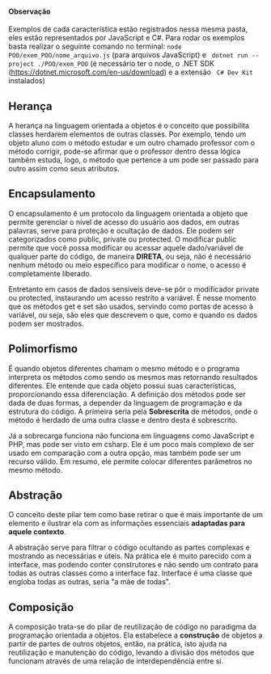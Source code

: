 #### Observação

Exemplos de cada característica estão registrados nessa mesma pasta, eles estão representados por JavaScript e C#. Para rodar os exemplos basta realizar o seguinte comando no terminal: `node POO/exem_POO/nome_arquivo.js` (para arquivos JavaScript) e ` dotnet run --project ./POO/exem_POO` (é necessário ter o node, o .NET SDK (https://dotnet.microsoft.com/en-us/download) e a extensão ` C# Dev Kit` instalados)

## Herança

A herança na linguagem orientada a objetos é o conceito que possibilita classes herdarem elementos de outras classes. Por exemplo, tendo um objeto aluno com o método estudar e um outro chamado professor com o método corrigir, pode-se afirmar que o professor dentro dessa lógica também estuda, logo, o método que pertence a um pode ser passado para outro assim como seus atributos.

## Encapsulamento

O encapsulamento é um protocolo da linguagem orientada a objeto que permite gerenciar o nível de acesso do usuário aos dados, em outras palavras, serve para proteção e ocultação de dados. Ele podem ser categorizados como public, private ou protected. O modificar public permite que você possa modificar ou acessar aquele dado/variável de qualquer parte do código, de maneira **DIRETA**, ou seja, não é necessário nenhum método ou meio específico para modificar o nome, o acesso é completamente liberado.

Entretanto em casos de dados sensíveis deve-se pôr o modificador private ou protected, instaurando um acesso restrito a variável. É nesse momento que os métodos get e set são usados, servindo como portas de acesso à variável, ou seja, são eles que descrevem o que, como e quando os dados podem ser mostrados.

## Polimorfismo

É quando objetos diferentes chamam o mesmo método e o programa interpreta os métodos como sendo os mesmos mas retornando resultados diferentes. Ele entende que cada objeto possui suas características, proporcionando essa diferenciação. A definição dos métodos pode ser dada de duas formas, a depender da linguagem de programação e da estrutura do código. A primeira seria pela **Sobrescrita** de métodos, onde o método é herdado de uma outra classe e dentro desta é sobrescrito. 

Já a sobrecarga funciona não funciona em linguagens como JavaScript e PHP, mas pode ser visto em csharp. Ele é um poco mais complexo de ser usado em comparação com a outra opção, mas também pode ser um recurso válido. Em resumo, ele permite colocar diferentes parâmetros no mesmo método.

## Abstração

O conceito deste pilar tem como base retirar o que é mais importante de um elemento e ilustrar ela com as informações essenciais **adaptadas para aquele contexto**.

A abstração serve para filtrar o código ocultando as partes complexas e mostrando as necessárias e úteis. Na prática ele é muito parecido com a interface, mas podendo conter construtores e não sendo um contrato para todas as outras classes como a interface faz. Interface é uma classe que engloba todas as outras, seria "a mãe de todas".

## Composição 

A composição trata-se do pilar de reutilização de código no paradigma da programação orientada a objetos. Ela estabelece a **construção** de objetos a partir de partes de outros objetos, então, na prática, isto ajuda na reutilização e manutenção do código, levando a divisão dos métodos que funcionam através de uma relação de interdependência entre si.





